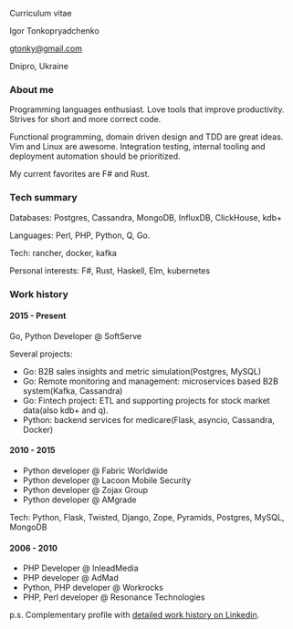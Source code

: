 Curriculum vitae

Igor Tonkopryadchenko

gtonky@gmail.com

Dnipro, Ukraine

### About me
Programming languages enthusiast. Love tools that improve productivity. Strives for short and more correct code.

Functional programming, domain driven design and TDD are great ideas. Vim and Linux are awesome. Integration testing, internal tooling and deployment automation should be prioritized. 

My current favorites are F# and Rust.


### Tech summary
Databases: Postgres, Cassandra, MongoDB, InfluxDB, ClickHouse, kdb+

Languages: Perl, PHP, Python, Q, Go.

Tech: rancher, docker, kafka

Personal interests: F#, Rust, Haskell, Elm, kubernetes



### Work history

#### 2015 - Present
Go, Python Developer @ SoftServe

Several projects:
 * Go:     B2B sales insights and metric simulation(Postgres, MySQL)
 * Go:     Remote monitoring and management: microservices based B2B system(Kafka, Cassandra)
 * Go:     Fintech project: ETL and supporting projects for stock market data(also kdb+ and q).
 * Python: backend services for medicare(Flask, asyncio, Cassandra, Docker)


#### 2010 - 2015
* Python developer @ Fabric Worldwide
* Python developer @ Lacoon Mobile Security
* Python developer @ Zojax Group
* Python developer @ AMgrade

Tech: Python, Flask, Twisted, Django, Zope, Pyramids, Postgres, MySQL, MongoDB


#### 2006 - 2010
* PHP Developer @ InleadMedia
* PHP developer @ AdMad
* Python, PHP developer @ Workrocks
* PHP, Perl developer @ Resonance Technologies


p.s. Complementary profile with [detailed work history on Linkedin](https://www.linkedin.com/in/tonky/).
